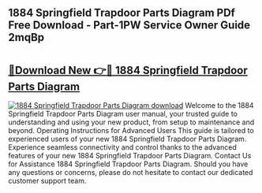 ## 1884 Springfield Trapdoor Parts Diagram PDf Free Download - Part-1PW Service Owner Guide 2mqBp

# <h2><a href="http://dfpq6e1.blite.top/?on=1884+Springfield+Trapdoor+Parts+Diagram">🔗Download New 👉🔴 1884 Springfield Trapdoor Parts Diagram</a></h2>

[![1884 Springfield Trapdoor Parts Diagram download](https://i.imgur.com/lujVjoI.png)](http://dfpq6e1.blite.top/?on=1884+Springfield+Trapdoor+Parts+Diagram)
Welcome to the 1884 Springfield Trapdoor Parts Diagram user manual, your trusted guide to understanding and using your new product, from setup to maintenance and beyond. Operating Instructions for Advanced Users This guide is tailored to experienced users of your new 1884 Springfield Trapdoor Parts Diagram. Experience seamless connectivity and control thanks to the advanced features of your new 1884 Springfield Trapdoor Parts Diagram. Contact Us for Assistance 1884 Springfield Trapdoor Parts Diagram. Should you have any questions or concerns, please do not hesitate to contact our dedicated customer support team.
